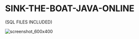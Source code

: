 # SINK-THE-BOAT-JAVA-ONLINE 


(SQL FILES INCLUDED) 



![screenshot_600x400](https://user-images.githubusercontent.com/99665417/227501401-2c67b2ea-a8b5-47e9-a8ba-6f915082ca6f.png)
